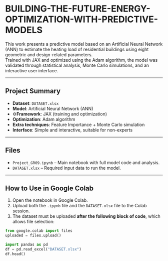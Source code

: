 # BUILDING-THE-FUTURE-ENERGY-OPTIMIZATION-WITH-PREDICTIVE-MODELS

This work presents a predictive model based on an Artificial Neural Network (ANN) to estimate the heating load of residential buildings using eight geometric and design-related parameters.  
Trained with JAX and optimized using the Adam algorithm, the model was validated through statistical analysis, Monte Carlo simulations, and an interactive user interface.

---

## Project Summary

- **Dataset**: `DATASET.xlsx`
- **Model**: Artificial Neural Network (ANN)
- ⚙**Framework**: JAX (training and optimization)
- **Optimization**: Adam algorithm
- **Extra techniques**: Feature Importance + Monte Carlo simulation
- **Interface**: Simple and interactive, suitable for non-experts

---

## Files

- `Project_GR09.ipynb` – Main notebook with full model code and analysis.
- `DATASET.xlsx` – Required input data to run the model.

---

## How to Use in Google Colab

1. Open the notebook in Google Colab.
2. Upload both the `.ipynb` file and the `DATASET.xlsx` file to the Colab session.
3. The dataset must be uploaded **after the following block of code**, which allows file selection:

```python
from google.colab import files
uploaded = files.upload()

import pandas as pd
df = pd.read_excel("DATASET.xlsx")
df.head()
